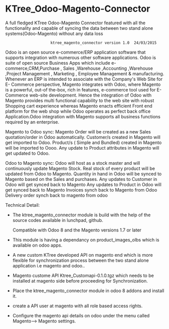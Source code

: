 # KTree_Odoo-Magento-Connector
A full fledged KTree Odoo-Magento Connector featured with all the functionality and capable of syncing the data between two stand alone systems(Odoo-Magento) without any data loss

                        ktree_magento_connector version 1.0  24/03/2015

Odoo is an open source e-commerce/ERP application software that supports integration with numerous other software applications. 
Odoo is suite of open source Business Apps which include e-commerce,CRM,Purchase , Sales ,Warehouse ,Accounting ,Warehouse ,Project Management , Marketing , Employee Management & manufacturing.
Whenever an ERP is intended to associate with the Company's Web Site for E- Commerce perspective, Magento integrates with Odoo, where Magento is a powerful, out-of the-box, rich in features, e-commerce tool used for E-Commerce web-site development. Hence the integration of Odoo with Magento provides multi functional capability to the web site with robust Shopping cart experience whereas Magento enacts efficient Front end platform for the web shop while Odoo operates as perfect back office Application.Odoo integration with Magento supports all business functions required by an enterprise.

Magento to Odoo sync:
Magento Order will be created as a new Sales quotation/order in Odoo automatically.
Customer/s created in Magento will get imported to Odoo.
Product/s ( Simple and Bundled) created in Magento will be imported to Oooo.
Any update to Product attributes in Magento will get updated to Odoo.

Odoo to Magento sync:
Odoo will host as a stock master and will continuously update Magento Stock.
Real stock of every product will be updated from Odoo to Magento. Quantity in hand in Odoo will be synced to Magento based on the Sales and purchases.
Any updates to Customer in Odoo will get synced back to Magento
Any updates to Product in Odoo will get synced back to Magento
Invoices synch back to Magento from Odoo
Delivery order synch back to magento from odoo

Technical Detail:

- The ktree_magento_connector module is build with the help of the source codes available in lunchpad, github.

  Compatible with Odoo 8 and the Magento versions 1.7 or later
  
- This module is having a dependancy on product_images_olbs which is available on odoo apps.

- A new custom KTree developed API on magento end which is more flexible for synchronization process between the two stand alone application i.e magento and odoo..

- Magento custome API Ktree_Customapi-0.1.0.tgz which needs to be installed at magento side before proceeding for Synchronization.

- Place the ktree_magento_connector module in odoo 8 addons and install it.

- create a API user at magento with all role based access rights.

- Configure the magento api details on odoo under the menu called  Magento--> Magento settings.



